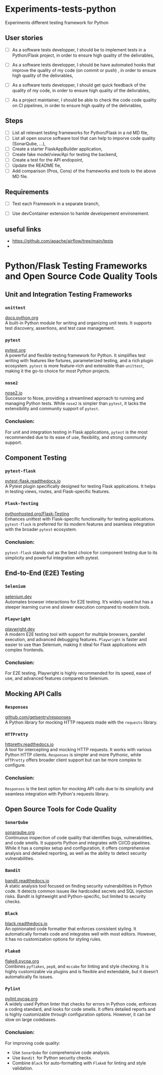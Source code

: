 # Experiments-tests-python
Experiments different testing framework for Python

##  User stories 
- [ ] As a software tests developper, I should be to implement tests in a Python/Flask project, in order to ensure high quality of the delivrables,
- [ ] As a software tests developper, I should be have automated hooks that improve the quality of my code (on commit or push) , in order to ensure high quality of the delivrables,
- [ ] As a software tests developper, I should get quick feedback of the quality of my code, in order to ensure high quality of the delivrables,
- [ ] As a project maintainer, I should be able to check the code code quality on CI pipelines, in order to ensure high quality of the delivrables,


## Steps 
- [ ] List all relevant testing frameworks for Python/Flask in a nd MD file,
- [ ] List all open source software tool that can help to imporve code quality (SonarQube, ...),
- [ ] Create a starter FlaskAppBuilder application, 
- [ ] Create fake model/view/Api for testing the backend,
- [ ] Create a test for the API endopoint,
- [ ] Update the README fie,
- [ ] Add comparison (Pros, Cons) of the frameworks and tools to the above MD file.

## Requirements 
- [ ] Test each Framework in a separate branch,
- [ ] Use devContainer extension to hanlde developement environement.


## useful links 
- https://github.com/apache/airflow/tree/main/tests
- 



# Python/Flask Testing Frameworks and Open Source Code Quality Tools

## Unit and Integration Testing Frameworks

### `unittest`
[docs.python.org](https://docs.python.org)  
A built-in Python module for writing and organizing unit tests. It supports test discovery, assertions, and test case management.

### `pytest`
 [pytest.org](https://pytest.org)  
A powerful and flexible testing framework for Python. It simplifies test writing with features like fixtures, parameterized testing, and a rich plugin ecosystem. `pytest` is more feature-rich and extensible than `unittest`, making it the go-to choice for most Python projects.

### `nose2`
 [nose2.io](https://nose2.io)  
Successor to Nose, providing a streamlined approach to running and managing Python tests. While `nose2` is simpler than `pytest`, it lacks the extensibility and community support of `pytest`.

### Conclusion:
For unit and integration testing in Flask applications, `pytest` is the most recommended due to its ease of use, flexibility, and strong community support.

## Component Testing

### `pytest-flask`
 [pytest-flask.readthedocs.io](https://pytest-flask.readthedocs.io)  
A Pytest plugin specifically designed for testing Flask applications. It helps in testing views, routes, and Flask-specific features.

### `Flask-Testing`
 [pythonhosted.org/Flask-Testing](https://pythonhosted.org/Flask-Testing)  
Enhances unittest with Flask-specific functionality for testing applications. `pytest-flask` is preferred for its modern features and seamless integration with the broader `pytest` ecosystem.

### Conclusion:
`pytest-flask` stands out as the best choice for component testing due to its simplicity and powerful integration with pytest.

## End-to-End (E2E) Testing

### `Selenium`
 [selenium.dev](https://selenium.dev)  
Automates browser interactions for E2E testing. It’s widely used but has a steeper learning curve and slower execution compared to modern tools.

### `Playwright`
 [playwright.dev](https://playwright.dev)  
A modern E2E testing tool with support for multiple browsers, parallel execution, and advanced debugging features. `Playwright` is faster and easier to use than Selenium, making it ideal for Flask applications with complex frontends.

### Conclusion:
For E2E testing, Playwright is highly recommended for its speed, ease of use, and advanced features compared to Selenium.

## Mocking API Calls

### `Responses`
 [github.com/getsentry/responses](https://github.com/getsentry/responses)  
A Python library for mocking HTTP requests made with the `requests` library.

### `HTTPretty`
 [httpretty.readthedocs.io](http://httpretty.readthedocs.io)  
A tool for intercepting and mocking HTTP requests. It works with various Python HTTP clients. `Responses` is simpler and more Pythonic, while `HTTPretty` offers broader client support but can be more complex to configure.

### Conclusion:
`Responses` is the best option for mocking API calls due to its simplicity and seamless integration with Python's requests library.

## Open Source Tools for Code Quality

### `SonarQube`
 [sonarqube.org](https://sonarqube.org)  
Continuous inspection of code quality that identifies bugs, vulnerabilities, and code smells. It supports Python and integrates with CI/CD pipelines. While it has a complex setup and configuration, it offers comprehensive analysis and detailed reporting, as well as the ability to detect security vulnerabilities.

### `Bandit`
 [bandit.readthedocs.io](https://bandit.readthedocs.io)  
A static analysis tool focused on finding security vulnerabilities in Python code. It detects common issues like hardcoded secrets and SQL injection risks. Bandit is lightweight and Python-specific, but limited to security checks.

### `Black`
 [black.readthedocs.io](https://black.readthedocs.io)  
An opinionated code formatter that enforces consistent styling. It automatically formats code and integrates well with most editors. However, it has no customization options for styling rules.

### `Flake8`
 [flake8.pycqa.org](https://flake8.pycqa.org)  
Combines `pyflakes`, `pep8`, and `mccabe` for linting and style checking. It is highly customizable via plugins and is flexible and extendable, but it doesn’t automatically fix issues.

### `Pylint`
[pylint.pycqa.org](https://pylint.pycqa.org)  
A widely used Python linter that checks for errors in Python code, enforces a coding standard, and looks for code smells. It offers detailed reports and is highly customizable through configuration options. However, it can be slow on large codebases.


### Conclusion:
For improving code quality:
  - Use `SonarQube` for comprehensive code analysis.
  - Use `Bandit `for Python security checks.
  - Combine `Black` for auto-formatting with `Flake8` for linting and style validation.




          	

